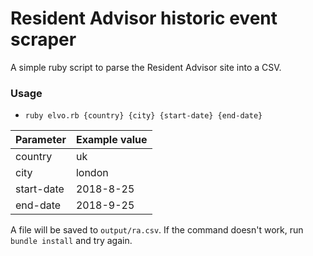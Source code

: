 # Resident Advisor historic event scraper
A simple ruby script to parse the Resident Advisor site into a CSV.

### Usage
* `ruby elvo.rb {country} {city} {start-date} {end-date}`

| Parameter  	| Example value 	|
|------------	|---------------	|
|  country   	|  uk           	|
|  city      	|  london       	|
| start-date 	|  2018-8-25    	|
| end-date   	| 2018-9-25     	|

A file will be saved to `output/ra.csv`. If the command doesn't work, run `bundle install` and try again.